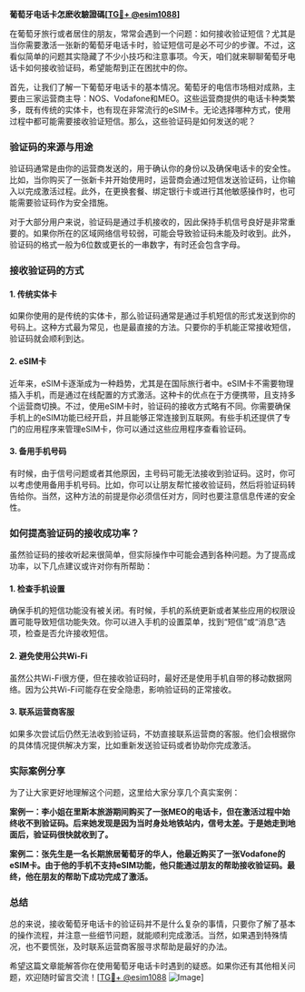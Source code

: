 **葡萄牙电话卡怎麽收驗證碼[[TG💪+ @esim1088](https://t.me/s/esim1088)]**

在葡萄牙旅行或者居住的朋友，常常会遇到一个问题：如何接收验证短信？尤其是当你需要激活一张新的葡萄牙电话卡时，验证短信可是必不可少的步骤。不过，这看似简单的问题其实隐藏了不少小技巧和注意事项。今天，咱们就来聊聊葡萄牙电话卡如何接收验证码，希望能帮到正在困扰中的你。

首先，让我们了解一下葡萄牙电话卡的基本情况。葡萄牙的电信市场相对成熟，主要由三家运营商主导：NOS、Vodafone和MEO。这些运营商提供的电话卡种类繁多，既有传统的实体卡，也有现在非常流行的eSIM卡。无论选择哪种方式，使用过程中都可能需要接收验证短信。那么，这些验证码是如何发送的呢？

### 验证码的来源与用途

验证码通常是由你的运营商发送的，用于确认你的身份以及确保电话卡的安全性。比如，当你购买了一张新卡并开始使用时，运营商会通过短信发送验证码，让你输入以完成激活过程。此外，在更换套餐、绑定银行卡或进行其他敏感操作时，也可能需要验证码作为安全措施。

对于大部分用户来说，验证码是通过手机接收的，因此保持手机信号良好是非常重要的。如果你所在的区域网络信号较弱，可能会导致验证码未能及时收到。此外，验证码的格式一般为6位数或更长的一串数字，有时还会包含字母。

### 接收验证码的方式

#### 1. **传统实体卡**
如果你使用的是传统的实体卡，那么验证码通常是通过手机短信的形式发送到你的号码上。这种方式最为常见，也是最直接的方法。只要你的手机能正常接收短信，验证码就会顺利到达。

#### 2. **eSIM卡**
近年来，eSIM卡逐渐成为一种趋势，尤其是在国际旅行者中。eSIM卡不需要物理插入手机，而是通过在线配置的方式激活。这种卡的优点在于方便携带，且支持多个运营商切换。不过，使用eSIM卡时，验证码的接收方式略有不同。你需要确保手机上的eSIM功能已经开启，并且能够正常连接到互联网。有些手机还提供了专门的应用程序来管理eSIM卡，你可以通过这些应用程序查看验证码。

#### 3. **备用手机号码**
有时候，由于信号问题或者其他原因，主号码可能无法接收到验证码。这时，你可以考虑使用备用手机号码。比如，你可以让朋友帮忙接收验证码，然后将验证码转告给你。当然，这种方法的前提是你必须信任对方，同时也要注意信息传递的安全性。

### 如何提高验证码的接收成功率？

虽然验证码的接收听起来很简单，但实际操作中可能会遇到各种问题。为了提高成功率，以下几点建议或许对你有所帮助：

#### 1. **检查手机设置**
确保手机的短信功能没有被关闭。有时候，手机的系统更新或者某些应用的权限设置可能导致短信功能失效。你可以进入手机的设置菜单，找到“短信”或“消息”选项，检查是否允许接收短信。

#### 2. **避免使用公共Wi-Fi**
虽然公共Wi-Fi很方便，但在接收验证码时，最好还是使用手机自带的移动数据网络。因为公共Wi-Fi可能存在安全隐患，影响验证码的正常接收。

#### 3. **联系运营商客服**
如果多次尝试后仍然无法收到验证码，不妨直接联系运营商的客服。他们会根据你的具体情况提供解决方案，比如重新发送验证码或者协助你完成激活。

### 实际案例分享

为了让大家更好地理解这个问题，这里给大家分享几个真实案例：

**案例一：李小姐在里斯本旅游期间购买了一张MEO的电话卡，但在激活过程中始终收不到验证码。后来她发现是因为当时身处地铁站内，信号太差。于是她走到地面后，验证码很快就收到了。**

**案例二：张先生是一名长期旅居葡萄牙的华人，他最近购买了一张Vodafone的eSIM卡。由于他的手机不支持eSIM功能，他只能通过朋友的帮助接收验证码。最终，他在朋友的帮助下成功完成了激活。**

### 总结

总的来说，接收葡萄牙电话卡的验证码并不是什么复杂的事情，只要你了解了基本的操作流程，并注意一些细节问题，就能顺利完成激活。当然，如果遇到特殊情况，也不要慌张，及时联系运营商客服寻求帮助是最好的办法。

希望这篇文章能解答你在使用葡萄牙电话卡时遇到的疑惑。如果你还有其他相关问题，欢迎随时留言交流！[[TG💪+ @esim1088](https://t.me/s/esim1088) ![Image](https://i.postimg.cc/4NQfJmqS/Snipaste-2025-05-13-00-14-12.png)]